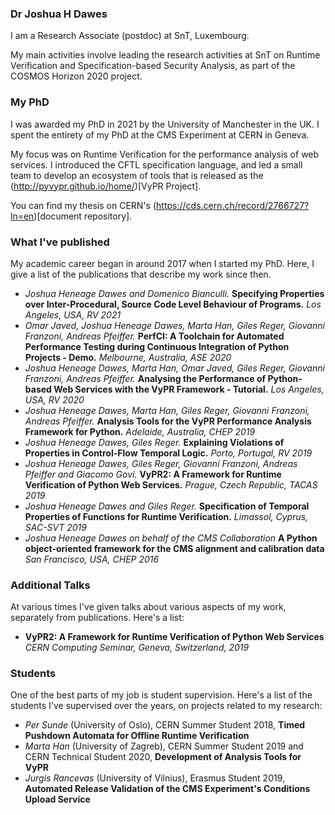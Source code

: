 ### Dr Joshua H Dawes

I am a Research Associate (postdoc) at SnT, Luxembourg.

My main activities involve leading the research activities at SnT on Runtime Verification and Specification-based Security Analysis, as part of the COSMOS Horizon 2020 project.

### My PhD

I was awarded my PhD in 2021 by the University of Manchester in the UK.  I spent the entirety of my PhD at the CMS Experiment at CERN in Geneva.

My focus was on Runtime Verification for the performance analysis of web services.  I introduced the CFTL specification language, and led a small team to develop an ecosystem of tools that is released as the (http://pyvypr.github.io/home/)[VyPR Project].

You can find my thesis on CERN's (https://cds.cern.ch/record/2766727?ln=en)[document repository].

### What I've published

My academic career began in around 2017 when I started my PhD.  Here, I give a list of the publications that describe my work since then.

* *Joshua Heneage Dawes and Domenico Bianculli.* **Specifying Properties over Inter-Procedural, Source Code Level Behaviour of Programs.** *Los Angeles, USA, RV 2021*
* *Omar Javed, Joshua Heneage Dawes, Marta Han, Giles Reger, Giovanni Franzoni, Andreas Pfeiffer.* **PerfCI: A Toolchain for Automated Performance Testing during Continuous Integration of Python Projects - Demo.** *Melbourne, Australia, ASE 2020*
* *Joshua Heneage Dawes, Marta Han, Omar Javed, Giles Reger, Giovanni Franzoni, Andreas Pfeiffer.* **Analysing the Performance of Python-based Web Services with the VyPR Framework - Tutorial.** *Los Angeles, USA, RV 2020*
* *Joshua Heneage Dawes, Marta Han, Giles Reger, Giovanni Franzoni, Andreas Pfeiffer.* **Analysis Tools for the VyPR Performance Analysis Framework for Python.** *Adelaide, Australia, CHEP 2019*
* *Joshua Heneage Dawes, Giles Reger.* **Explaining Violations of Properties in Control-Flow Temporal Logic.** *Porto, Portugal, RV 2019*
* *Joshua Heneage Dawes, Giles Reger, Giovanni Franzoni, Andreas Pfeiffer and Giacomo Govi.* **VyPR2: A Framework for Runtime Verification of Python Web Services.** *Prague, Czech Republic, TACAS 2019*
* *Joshua Heneage Dawes and Giles Reger.* **Specification of Temporal Properties of Functions for Runtime Verification.** *Limassol, Cyprus, SAC-SVT 2019*
* *Joshua Heneage Dawes on behalf of the CMS Collaboration* **A Python object-oriented framework for the CMS alignment and calibration data** *San Francisco, USA, CHEP 2016*

### Additional Talks

At various times I've given talks about various aspects of my work, separately from publications.  Here's a list:
* **VyPR2: A Framework for Runtime Verification of Python Web Services** *CERN Computing Seminar, Geneva, Switzerland, 2019*

### Students

One of the best parts of my job is student supervision.  Here's a list of the students I've supervised over the years, on projects related to my research:
* *Per Sunde* (University of Oslo), CERN Summer Student 2018, **Timed Pushdown Automata for Offline Runtime Verification**
* *Marta Han* (University of Zagreb), CERN Summer Student 2019 and CERN Technical Student 2020, **Development of Analysis Tools for VyPR**
* *Jurgis Rancevas* (University of Vilnius), Erasmus Student 2019, **Automated Release Validation of the CMS Experiment's Conditions Upload Service**
